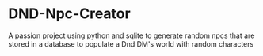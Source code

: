 # DND-Npc-Creator
A passion project using python and sqlite to generate random npcs that are stored in a database to populate a Dnd DM's world with random characters
